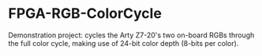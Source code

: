 # FPGA-RGB-ColorCycle
Demonstration project: cycles the Arty Z7-20's two on-board RGBs through the full color cycle, making use of 24-bit color depth (8-bits per color).
